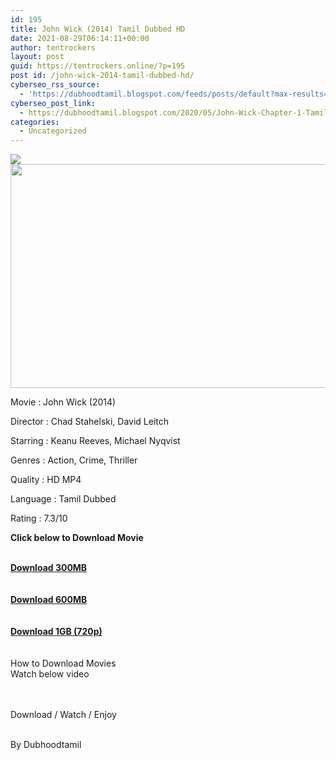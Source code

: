 ```yaml
---
id: 195
title: John Wick (2014) Tamil Dubbed HD
date: 2021-08-29T06:14:11+00:00
author: tentrockers
layout: post
guid: https://tentrockers.online/?p=195
post id: /john-wick-2014-tamil-dubbed-hd/
cyberseo_rss_source:
  - 'https://dubhoodtamil.blogspot.com/feeds/posts/default?max-results=150&start-index=301'
cyberseo_post_link:
  - https://dubhoodtamil.blogspot.com/2020/05/John-Wick-Chapter-1-Tamil-Dubbed-HD.html
categories:
  - Uncategorized
---
```

<div class="media_block">
  <img src="https://1.bp.blogspot.com/-Mk-G89I8aZs/XsnSyZ4WzpI/AAAAAAAABO8/xs7UN4DLu_k-5m2aOMI00-VwAqGSg4oRwCNcBGAsYHQ/s72-c/images%2B%252859%2529.jpeg" class="media_thumbnail" />
</div>

<div class="separator">
  <a href="https://1.bp.blogspot.com/-Mk-G89I8aZs/XsnSyZ4WzpI/AAAAAAAABO8/xs7UN4DLu_k-5m2aOMI00-VwAqGSg4oRwCNcBGAsYHQ/s1600/images%2B%252859%2529.jpeg" imageanchor="1"><img loading="lazy" border="0" data-original-height="415" data-original-width="739" height="358" src="https://1.bp.blogspot.com/-Mk-G89I8aZs/XsnSyZ4WzpI/AAAAAAAABO8/xs7UN4DLu_k-5m2aOMI00-VwAqGSg4oRwCNcBGAsYHQ/s640/images%2B%252859%2529.jpeg" width="640" /></a>
</div>

<span>Movie : John Wick (2014)&nbsp;</span>

<span>Director : Chad Stahelski, David Leitch</span>

<span>Starring : Keanu Reeves, Michael Nyqvist</span>

<span>Genres : Action, Crime, Thriller</span>

<span>Quality : HD MP4</span>

<span>Language : Tamil Dubbed</span>

<span>Rating : 7.3/10</span>

<span><b>Click below to Download Movie</b></span>

<div>
  <span><b><span><br /></span><a href="https://oncehelp.com/John-Wick-1-300MB" target="_blank" rel="noopener">Download 300MB</a></b></span><br /><span><b><br /></b></span><br /> <span><b><span id="goog_870032807"></span><span id="goog_870032808"></span><a href="https://oncehelp.com/John-Wick-1-600MB" target="_blank" rel="noopener">Download 600MB</a></b></span><br /><span><b><br /></b></span><br /> <span><b><a href="https://oncehelp.com/John-Wick-1-1GB" target="_blank" rel="noopener">Download 1GB (720p)</a></b></span><br /><span><br /></span><br /> <span>How to Download Movies&nbsp;</span><br /><span>Watch below video</span></p> 
  
  <p>
  </p>
  
  <p>
    <span><br /></span><br /> <span>Download / Watch / Enjoy</span><br /><span><br /></span>
  </p>
  
  <p>
    <span>By Dubhoodtamil</span>
  </p>
</div>